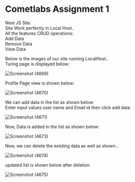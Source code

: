 # Cometlabs Assignment 1  
Next JS Site.  
Site Work perfectly in Local Host..  
All the features CRUD operations:  
Add Data  
Remove Data  
View Data  

Below is the images of our site running LocalHost..  
Turing page is displayed below:  

![Screenshot (4669)](https://user-images.githubusercontent.com/78440942/156381173-2e83280f-d507-432e-abcf-d6343ee59859.png)

Profile Page view is shown below:  

![Screenshot (4670)](https://user-images.githubusercontent.com/78440942/156381206-78c243dd-e86d-4211-8521-8c4417f9fb6f.png)

We can add data in the list as shown below:  
Enter input values user name and Email id then click add data  

![Screenshot (4671)](https://user-images.githubusercontent.com/78440942/156381218-73e822d8-e2eb-4852-8d6f-d47116531ecc.png)

Now, Data is added in the list as shown below:   

![Screenshot (4673)](https://user-images.githubusercontent.com/78440942/156381242-ff76ae17-85e7-491f-94fa-40f193e9a2bc.png)

Now, we can delete the existing data as well as shown..  

![Screenshot (4674)](https://user-images.githubusercontent.com/78440942/156381333-4b1a34ad-858c-468f-994e-0b8f26635cfe.png)

updated list is shown below after deletion  

![Screenshot (4675)](https://user-images.githubusercontent.com/78440942/156381344-651f9638-5a0b-4bb9-9c3e-5f5943743ad3.png)

